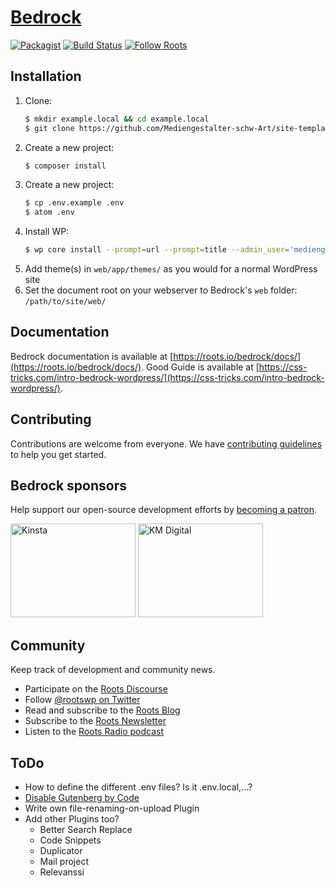 # [Bedrock](https://roots.io/bedrock/)
[![Packagist](https://img.shields.io/packagist/v/roots/bedrock.svg?style=flat-square)](https://packagist.org/packages/roots/bedrock)
[![Build Status](https://img.shields.io/travis/roots/bedrock.svg?style=flat-square)](https://travis-ci.org/roots/bedrock)
[![Follow Roots](https://img.shields.io/twitter/follow/rootswp.svg?style=flat-square&color=1da1f2)](https://twitter.com/rootswp)

## Installation

1. Clone:
    ```sh
    $ mkdir example.local && cd example.local
    $ git clone https://github.com/Mediengestalter-schw-Art/site-template.git .
    ```
2. Create a new project:
    ```sh
    $ composer install
    ```
3. Create a new project:
    ```sh
    $ cp .env.example .env
    $ atom .env
    ```
4. Install WP:
    ```sh
    $ wp core install --prompt=url --prompt=title --admin_user='mediengestalter' --prompt=admin_password --admin_email='admin@moritz-graf.de' --skip-email
    ```
5. Add theme(s) in `web/app/themes/` as you would for a normal WordPress site
6. Set the document root on your webserver to Bedrock's `web` folder: `/path/to/site/web/`

## Documentation

Bedrock documentation is available at [https://roots.io/bedrock/docs/](https://roots.io/bedrock/docs/).
Good Guide is available at [https://css-tricks.com/intro-bedrock-wordpress/](https://css-tricks.com/intro-bedrock-wordpress/).

## Contributing

Contributions are welcome from everyone. We have [contributing guidelines](https://github.com/roots/guidelines/blob/master/CONTRIBUTING.md) to help you get started.

## Bedrock sponsors

Help support our open-source development efforts by [becoming a patron](https://www.patreon.com/rootsdev).

<a href="https://kinsta.com/?kaid=OFDHAJIXUDIV"><img src="https://cdn.roots.io/app/uploads/kinsta.svg" alt="Kinsta" width="200" height="150"></a> <a href="https://k-m.com/"><img src="https://cdn.roots.io/app/uploads/km-digital.svg" alt="KM Digital" width="200" height="150"></a>

## Community

Keep track of development and community news.

* Participate on the [Roots Discourse](https://discourse.roots.io/)
* Follow [@rootswp on Twitter](https://twitter.com/rootswp)
* Read and subscribe to the [Roots Blog](https://roots.io/blog/)
* Subscribe to the [Roots Newsletter](https://roots.io/subscribe/)
* Listen to the [Roots Radio podcast](https://roots.io/podcast/)


## ToDo

* How to define the different .env files? Is it .env.local,...?
* [Disable Gutenberg by Code](https://digwp.com/2018/12/enable-gutenberg-block-editor/)
* Write own file-renaming-on-upload Plugin
* Add other Plugins too?
  * Better Search Replace
  * Code Snippets
  * Duplicator
  * Mail project
  * Relevanssi
